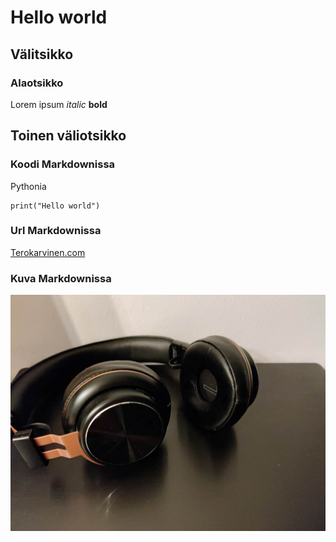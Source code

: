 # Hello world

## Välitsikko

### Alaotsikko

Lorem ipsum *italic* **bold**

## Toinen väliotsikko

### Koodi Markdownissa

Pythonia

    print("Hello world")

### Url Markdownissa

[Terokarvinen.com](https://terokarvinen.com)


### Kuva Markdownissa

![Lidlin kuulokkeet](kuva1s.jpg)

